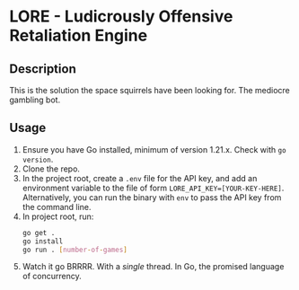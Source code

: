 # LORE - Ludicrously Offensive Retaliation Engine
## Description
This is the solution the space squirrels have been looking for. The mediocre gambling bot.

## Usage
1. Ensure you have Go installed, minimum of version 1.21.x. Check with `go version`.
2. Clone the repo.
3. In the project root, create a `.env` file for the API key, and add an environment variable to the file of form `LORE_API_KEY=[YOUR-KEY-HERE]`. Alternatively, you can run the binary with `env` to pass the API key from the command line.
4. In project root, run:
   ```bash
   go get .
   go install
   go run . [number-of-games]
   ```
5. Watch it go BRRRR. With a _single_ thread. In Go, the promised language of concurrency.
